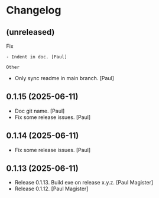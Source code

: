 Changelog
=========


(unreleased)
------------

Fix
~~~
- Indent in doc. [Paul]

Other
~~~~~
- Only sync readme in main branch. [Paul]


0.1.15 (2025-06-11)
-------------------
- Doc git name. [Paul]
- Fix some release issues. [Paul]


0.1.14 (2025-06-11)
-------------------
- Fix some release issues. [Paul]


0.1.13 (2025-06-11)
-------------------
- Release 0.1.13. Build exe on release x.y.z. [Paul Magister]
- Release 0.1.12. [Paul Magister]


